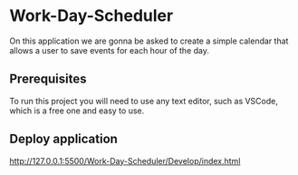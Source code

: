 # Work-Day-Scheduler
On this application we are gonna be asked to create a simple calendar that allows a user to save events for each hour of the day.
## Prerequisites
To run this project you will need to use any text editor, such as VSCode, which is a free one and easy to use.
## Deploy application
http://127.0.0.1:5500/Work-Day-Scheduler/Develop/index.html
